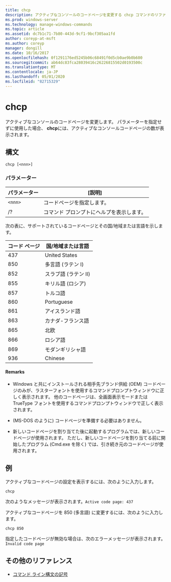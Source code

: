 ```yaml
---
title: chcp
description: アクティブなコンソールのコードページを変更する chcp コマンドのリファレンストピックです。
ms.prod: windows-server
ms.technology: manage-windows-commands
ms.topic: article
ms.assetid: dc7b1c71-7b80-443d-9cf1-9bcf305aa1fd
author: coreyp-at-msft
ms.author: coreyp
manager: dongill
ms.date: 10/16/2017
ms.openlocfilehash: 0f1291176ed5245b06c68491f0d5cb0ae9b0b600
ms.sourcegitcommit: ab64dc83fca28039416c26226815502d0193500c
ms.translationtype: MT
ms.contentlocale: ja-JP
ms.lasthandoff: 05/01/2020
ms.locfileid: "82715329"
---
```

# <a name="chcp"></a>chcp

アクティブなコンソールのコードページを変更します。 パラメーターを指定せずに使用した場合、 **chcp**には、アクティブなコンソールコードページの数が表示されます。

## <a name="syntax"></a>構文

```
chcp [<nnn>]
```

### <a name="parameters"></a>パラメーター

| パラメーター | [説明] |
| --------- | ----------- |
| `<nnn>` | コードページを指定します。 |
| /? | コマンド プロンプトにヘルプを表示します。 |

次の表に、サポートされているコードページとその国/地域または言語を示します。

| コード ページ | 国/地域または言語 |
| --------- | -------------------------- |
| 437 | United States |
| 850 | 多言語 (ラテン I) |
| 852 | スラブ語 (ラテン II) |
| 855 | キリル語 (ロシア) |
| 857 | トルコ語 |
| 860 | Portuguese |
| 861 | アイスランド語 |
| 863 | カナダ-フランス語 |
| 865 | 北欧 |
| 866 | ロシア語 |
| 869 | モダンギリシャ語 |
| 936 | Chinese |

#### <a name="remarks"></a>Remarks

- Windows と共にインストールされる相手先ブランド供給 (OEM) コードページのみが、ラスターフォントを使用するコマンドプロンプトウィンドウに正しく表示されます。 他のコードページは、全画面表示モードまたは TrueType フォントを使用するコマンドプロンプトウィンドウで正しく表示されます。

- (MS-DOS のように) コードページを準備する必要はありません。

- 新しいコードページを割り当てた後に起動するプログラムでは、新しいコードページが使用されます。 ただし、新しいコードページを割り当てる前に開始したプログラム (Cmd.exe を除く) では、引き続き元のコードページが使用されます。

## <a name="examples"></a>例

アクティブなコードページの設定を表示するには、次のように入力します。

```
chcp
```

次のようなメッセージが表示されます。`Active code page: 437`

アクティブなコードページを 850 (多言語) に変更するには、次のように入力します。

```
chcp 850
```

指定したコードページが無効な場合は、次のエラーメッセージが表示されます。`Invalid code page`

## <a name="additional-references"></a>その他のリファレンス

- [コマンド ライン構文の記号](command-line-syntax-key.md)
